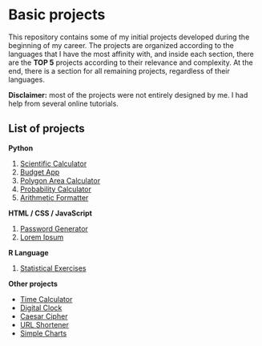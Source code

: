 # Basic projects

This repository contains some of my initial projects developed during the beginning of my career. The projects are organized according to the languages that I have the most affinity with, and inside each section, there are the **TOP 5** projects according to their relevance and complexity. At the end, there is a section for all remaining projects, regardless of their languages.

**Disclaimer:** most of the projects were not entirely designed by me. I had help from several online tutorials.

## List of projects

**Python**
1. [Scientific Calculator](https://github.com/math-reis/basic-projects/tree/main/scientific-calculator)
2. [Budget App](https://github.com/math-reis/basic-projects/tree/main/budget-app)
3. [Polygon Area Calculator](https://github.com/math-reis/basic-projects/tree/main/polygon-area-calculator) 
4. [Probability Calculator](https://github.com/math-reis/basic-projects/tree/main/probability-calculator) 
5. [Arithmetic Formatter](https://github.com/math-reis/basic-projects/tree/main/arithmetic-formatter)

**HTML / CSS / JavaScript**
1. [Password Generator](https://github.com/math-reis/basic-projects/tree/main/password-generator)
2. [Lorem Ipsum](https://github.com/math-reis/basic-projects/tree/main/lorem-ipsum)

**R Language**
1. [Statistical Exercises](https://github.com/math-reis/basic-projects/tree/main/statistical-exercises)

**Other projects**
* [Time Calculator](https://github.com/math-reis/basic-projects/tree/main/time-calculator)
* [Digital Clock](https://github.com/math-reis/basic-projects/tree/main/digital-clock)
* [Caesar Cipher](https://github.com/math-reis/basic-projects/tree/main/caesar-cipher)
* [URL Shortener](https://github.com/math-reis/basic-projects/tree/main/URL-shortener)
* [Simple Charts](https://github.com/math-reis/basic-projects/tree/main/simple-charts)
